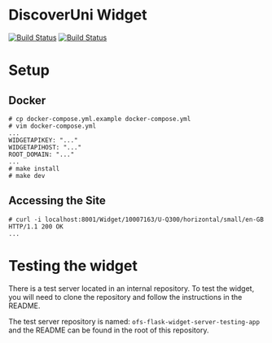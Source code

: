 # DiscoverUni Widget

[![Build Status](https://dev.azure.com/ofsbeta/discoverUni/_apis/build/status/dev/dev-widget-server-build?branchName=develop)](https://dev.azure.com/ofsbeta/discoverUni/_build/latest?definitionId=43&branchName=develop)
[![Build Status](https://dev.azure.com/ofsbeta/discoverUni/_apis/build/status/prod/prod-widget-server-build?branchName=develop)](https://dev.azure.com/ofsbeta/discoverUni/_build/latest?definitionId=46&branchName=master)

# Setup

## Docker

```
# cp docker-compose.yml.example docker-compose.yml
# vim docker-compose.yml
...
WIDGETAPIKEY: "..."
WIDGETAPIHOST: "..."
ROOT_DOMAIN: "..."
...
# make install
# make dev
```

## Accessing the Site

```
# curl -i localhost:8001/Widget/10007163/U-Q300/horizontal/small/en-GB
HTTP/1.1 200 OK
...
```

# Testing the widget

There is a test server located in an internal repository. To test the widget, you will need to clone the repository and follow the instructions in the README.

The test server repository is named: `ofs-flask-widget-server-testing-app` and the README can be found in the root of this repository.


